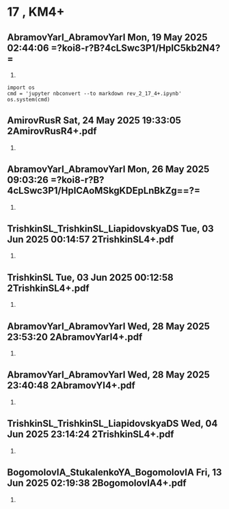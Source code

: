# **17 , KM4+**

## AbramovYarI_AbramovYarI	Mon, 19 May 2025 02:44:06	=?koi8-r?B?4cLSwc3P1/HpIC5kb2N4?=

1. 


```
import os 
cmd = 'jupyter nbconvert --to markdown rev_2_17_4+.ipynb'
os.system(cmd)
```

## AmirovRusR	Sat, 24 May 2025 19:33:05	2AmirovRusR4+.pdf

1. 

## AbramovYarI_AbramovYarI	Mon, 26 May 2025 09:03:26	=?koi8-r?B?4cLSwc3P1/HpICAoMSkgKDEpLnBkZg==?=

1. 

## TrishkinSL_TrishkinSL_LiapidovskyaDS	Tue, 03 Jun 2025 00:14:57	2TrishkinSL4+.pdf

1. 

## TrishkinSL	Tue, 03 Jun 2025 00:12:58	2TrishkinSL4+.pdf

1. 

## AbramovYarI_AbramovYarI	Wed, 28 May 2025 23:53:20	2AbramovYarI4+.pdf

1. 

## AbramovYarI_AbramovYarI	Wed, 28 May 2025 23:40:48	2AbramovYI4+.pdf

1. 

## TrishkinSL_TrishkinSL_LiapidovskyaDS	Wed, 04 Jun 2025 23:14:24	2TrishkinSL4+.pdf

1. 

## BogomolovIA_StukalenkoYA_BogomolovIA	Fri, 13 Jun 2025 02:19:38	2BogomolovIA4+.pdf

1. 
